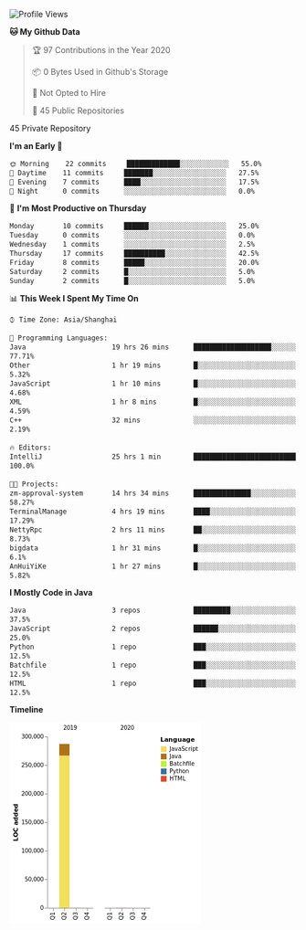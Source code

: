 <!--START_SECTION:waka-->
![Profile Views](http://img.shields.io/badge/Profile%20Views-0-blue)

**🐱 My Github Data** 

> 🏆 97 Contributions in the Year 2020
 > 
> 📦 0 Bytes Used in Github's Storage 
 > 
> 🚫 Not Opted to Hire
 > 
> 📜 45 Public Repositories 
 > 
45 Private Repository 
 > 
**I'm an Early 🐤** 

```text
🌞 Morning    22 commits     █████████████░░░░░░░░░░░░   55.0% 
🌆 Daytime    11 commits     ███████░░░░░░░░░░░░░░░░░░   27.5% 
🌃 Evening    7 commits      ████░░░░░░░░░░░░░░░░░░░░░   17.5% 
🌙 Night      0 commits      ░░░░░░░░░░░░░░░░░░░░░░░░░   0.0%

```
📅 **I'm Most Productive on Thursday** 

```text
Monday       10 commits     ██████░░░░░░░░░░░░░░░░░░░   25.0% 
Tuesday      0 commits      ░░░░░░░░░░░░░░░░░░░░░░░░░   0.0% 
Wednesday    1 commits      ░░░░░░░░░░░░░░░░░░░░░░░░░   2.5% 
Thursday     17 commits     ██████████░░░░░░░░░░░░░░░   42.5% 
Friday       8 commits      █████░░░░░░░░░░░░░░░░░░░░   20.0% 
Saturday     2 commits      █░░░░░░░░░░░░░░░░░░░░░░░░   5.0% 
Sunday       2 commits      █░░░░░░░░░░░░░░░░░░░░░░░░   5.0%

```


📊 **This Week I Spent My Time On** 

```text
⌚︎ Time Zone: Asia/Shanghai

💬 Programming Languages: 
Java                     19 hrs 26 mins      ███████████████████░░░░░░   77.71% 
Other                    1 hr 19 mins        █░░░░░░░░░░░░░░░░░░░░░░░░   5.32% 
JavaScript               1 hr 10 mins        █░░░░░░░░░░░░░░░░░░░░░░░░   4.68% 
XML                      1 hr 8 mins         █░░░░░░░░░░░░░░░░░░░░░░░░   4.59% 
C++                      32 mins             ░░░░░░░░░░░░░░░░░░░░░░░░░   2.19%

🔥 Editors: 
IntelliJ                 25 hrs 1 min        █████████████████████████   100.0%

🐱‍💻 Projects: 
zm-approval-system       14 hrs 34 mins      ██████████████░░░░░░░░░░░   58.27% 
TerminalManage           4 hrs 19 mins       ████░░░░░░░░░░░░░░░░░░░░░   17.29% 
NettyRpc                 2 hrs 11 mins       ██░░░░░░░░░░░░░░░░░░░░░░░   8.73% 
bigdata                  1 hr 31 mins        █░░░░░░░░░░░░░░░░░░░░░░░░   6.1% 
AnHuiYiKe                1 hr 27 mins        █░░░░░░░░░░░░░░░░░░░░░░░░   5.82%

```

**I Mostly Code in Java** 

```text
Java                     3 repos             █████████░░░░░░░░░░░░░░░░   37.5% 
JavaScript               2 repos             ██████░░░░░░░░░░░░░░░░░░░   25.0% 
Python                   1 repo              ███░░░░░░░░░░░░░░░░░░░░░░   12.5% 
Batchfile                1 repo              ███░░░░░░░░░░░░░░░░░░░░░░   12.5% 
HTML                     1 repo              ███░░░░░░░░░░░░░░░░░░░░░░   12.5%

```


**Timeline**

![Chart not found](https://raw.githubusercontent.com/2720851545/2720851545/master/charts/bar_graph.png) 


<!--END_SECTION:waka-->
